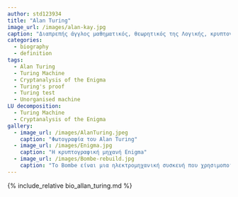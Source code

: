 ```yaml
---
author: std123934
title: "Alan Turing"
image_url: /images/alan-kay.jpg
caption: "Διαπρεπής άγγλος μαθηματικός, θεωρητικός της Λογικής, κρυπτογράφος και πρωτοπόρος στην ανάπτυξη της θεωρίας των υπολογιστών. Ο Τούρινγκ έθεσε τα θεμέλια της σύγχρονης πληροφορικής, καθόρισε τα κριτήρια της τεχνητής νοημοσύνης, αποκωδικοποίησε τους μυστικούς κώδικες του γερμανικού στρατού (γεγονός που έσωσε εκατομμύρια ζωές και συνέβαλε να λήξει ταχύτερα ο Β' Παγκόσμιος Πόλεμος) και σχεδόν έλυσε ένα βιολογικό αίνιγμα στη μορφογένεση, το οποίο ακόμη παραμένει ανεξιχνίαστο για τους ερευνητές."
categories:
  - biography
  - definition
tags:
  - Alan Turing
  - Turing Machine
  - Cryptanalysis of the Enigma
  - Turing's proof
  - Turing test
  - Unorganised machine
LU decomposition:
  - Turing Machine
  - Cryptanalysis of the Enigma
gallery:
  - image_url: /images/AlanTuring.jpeg
    caption: "Φωτογραφία του Alan Turing"
  - image_url: /images/Enigma.jpg
    caption: "Η κρυπτογραφική μηχανή Enigma"
  - image_url: /images/Bombe-rebuild.jpg
    caption: "Το Bombe είναι μια ηλεκτρομηχανική συσκευή που χρησιμοποίησαν οι βρετανοί κρυπτολόγοι για την αποκρυπτογράφηση των κρυπτογραφημένων μηνυμάτων του Γερμανικού Enigma-Machine κατά τη διάρκεια του Β 'Παγκοσμίου Πολέμου"
---
```


{% include_relative bio_allan_turing.md %}




